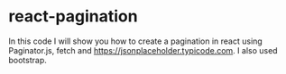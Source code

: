 # react-pagination
In this code I will show you how to create a pagination in react using Paginator.js, fetch and https://jsonplaceholder.typicode.com. I also used bootstrap. 
